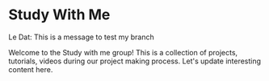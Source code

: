 # Study With Me

Le Dat: This is a message to test my branch

Welcome to the Study with me group! This is a collection of projects, tutorials, videos during our project making process. Let's update interesting content here.
